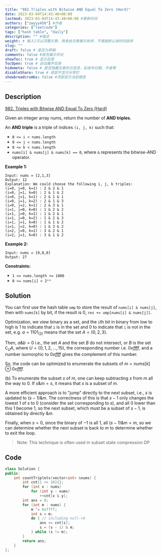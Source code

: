 ```yaml
---
title: "982.Triples with Bitwise AND Equal To Zero (Hard)"
date: 2023-03-04T14:43:48+08:00
lastmod: 2023-03-04T14:43:48+08:00 #更新时间
authors: ["zwyyy456"] #作者
categories: ["leetcode"]
tags: ["hash table", "daily"]
description: "" #描述
weight: # 输入1可以顶置文章，用来给文章展示排序，不填就默认按时间排序
slug: ""
draft: false # 是否为草稿
comments: false #是否展示评论
showToc: true # 显示目录
TocOpen: true # 自动展开目录
hidemeta: false # 是否隐藏文章的元信息，如发布日期、作者等
disableShare: true # 底部不显示分享栏
showbreadcrumbs: false #顶部显示当前路径
---
```

## Description
[982. Triples with Bitwise AND Equal To Zero (Hard)](https://leetcode.com/problems/triples-with-bitwise-and-equal-to-zero/)

Given an integer array nums, return the number of **AND triples**.

An **AND triple** is a triple of indices `(i, j, k)` such that:

- `0 <= i < nums.length`
- `0 <= j < nums.length`
- `0 <= k < nums.length`
- `nums[i] & nums[j] & nums[k] == 0`, where `&` represents the bitwise-AND operator.

**Example 1:**

```
Input: nums = [2,1,3]
Output: 12
Explanation: We could choose the following i, j, k triples:
(i=0, j=0, k=1) : 2 & 2 & 1
(i=0, j=1, k=0) : 2 & 1 & 2
(i=0, j=1, k=1) : 2 & 1 & 1
(i=0, j=1, k=2) : 2 & 1 & 3
(i=0, j=2, k=1) : 2 & 3 & 1
(i=1, j=0, k=0) : 1 & 2 & 2
(i=1, j=0, k=1) : 1 & 2 & 1
(i=1, j=0, k=2) : 1 & 2 & 3
(i=1, j=1, k=0) : 1 & 1 & 2
(i=1, j=2, k=0) : 1 & 3 & 2
(i=2, j=0, k=1) : 3 & 2 & 1
(i=2, j=1, k=0) : 3 & 1 & 2

```

**Example 2:**

```
Input: nums = [0,0,0]
Output: 27

```

**Constraints:**

- `1 <= nums.length <= 1000`
- `0 <= nums[i] < 2¹⁶`

## Solution
You can first use the hash table `ump` to store the result of `nums[i] & nums[j]`, then with `nums[k]` by bit, if the result is 0, `res += ump[nums[i] & nums[j]]`.

Optimization, we view binary as a set, and the `i`th bit in binary from low to high is 1 to indicate that `i` is in the set and 0 to indicate that `i` is not in the set, e.g. $a = 1101_{(2)}$ means that the set $A=\{0,2,3\}$.

Then, $a \& b = 0$ i.e., the set $A$ and the set $B$ do not intersect, or $B$ is the set $\complement_U A$, where $U=\{0,1,2,... ,15\}$, the corresponding number i.e. $0xffff$, and a number isomorphic to $0xffff$ gives the complement of this number.

So, the code can be optimized to enumerate the subsets of $m = nums[k]\oplus 0xffff$.

(b) To enumerate the subset $s$ of $m$, one can keep subtracting $s$ from $m$ all the way to 0. If $s \& m = s$, it means that $s$ is a subset of $m$.

A more efficient approach is to "jump" directly to the next subset, i.e., $s$ is updated to $(s - 1)\& m$. The correctness of this is that $s-1$ only changes the lowest $1$ of $s$ to $0$ (consider the set corresponding to $s$), and all $0$ lower than this $1$ become $1$, so the next subset, which must be a subset of $s-1$, is obtained by directly $\&m$.

Finally, when $s=0$, since the binary of $-1$ is all $1$, all $(s-1)\&m = m$, so we can determine whether the next subset is back to $m$ to determine whether to exit the loop.

> Note: This technique is often used in subset state compression DP

## Code
```cpp
class Solution {
public:
    int countTriplets(vector<int> &nums) {
        int cnt[1 << 16]{};
        for (int x : nums)
            for (int y : nums)
                ++cnt[x & y];
        int ans = 0;
        for (int m : nums) {
            m ^= 0xffff;
            int s = m;
            do { // including null->0
                ans += cnt[s];
                s = (s - 1) & m;
            } while (s != m);
        }
        return ans;
    }
};
```